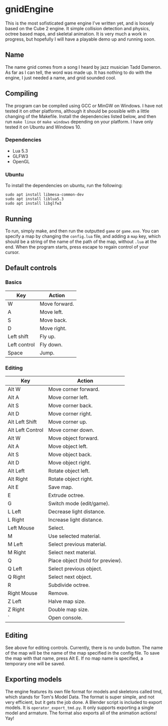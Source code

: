 # gnidEngine
This is the most sofisticated game engine I've written yet, and is loosely based
on the Cube 2 engine. It simple collision detection and physics, octree based
maps, and skeletal animation. It is very much a work in progress, but hopefully
I will have a playable demo up and running soon.

## Name
The name gnid comes from a song I heard by jazz musician Tadd Dameron. As far as
I can tell, the word was made up. It has nothing to do with the engine, I just
needed a name, and gnid sounded cool.

## Compiling
The program can be compiled using GCC or MinGW on Windows. I have not tested it
on other platforms, although it should be possible with a little changing of the
Makefile. Install the dependencies listed below, and then run `make linux` or
`make windows` depending on your platform. I have only tested it on Ubuntu and
Windows 10.

### Dependencies
 - Lua 5.3
 - GLFW3
 - OpenGL

### Ubuntu
To install the dependencies on ubuntu, run the following:
```
sudo apt install libmesa-common-dev
sudo apt install liblua5.3
sudo apt install libglfw3
```

## Running
To run, simply make, and then run the outputted `game` or `game.exe`. You can
specify a map by changing the `config.lua` file, and adding a `map` key, which
should be a string of the name of the path of the map, without `.lua` at the
end. When the program starts, press escape to regain control of your cursor.

## Default controls
### Basics
| Key                   | Action                             |
| --------------------- | ---------------------------------- |
| W                     | Move forward.                      |
| A                     | Move left.                         |
| S                     | Move back.                         |
| D                     | Move right.                        |
| Left shift            | Fly up.                            |
| Left control          | Fly down.                          |
| Space                 | Jump.                              |

### Editing
| Key                   | Action                             |
| --------------------- | ---------------------------------- |
| Alt W                 | Move corner forward.               |
| Alt A                 | Move corner left.                  |
| Alt S                 | Move corner back.                  |
| Alt D                 | Move corner right.                 |
| Alt Left Shift        | Move corner up.                    |
| Alt Left Control      | Move corner down.                  |
| Alt W                 | Move object forward.               |
| Alt A                 | Move object left.                  |
| Alt S                 | Move object back.                  |
| Alt D                 | Move object right.                 |
| Alt Left              | Rotate object left.                |
| Alt Right             | Rotate object right.               |
| Alt E                 | Save map.                          |
| E                     | Extrude octree.                    |
| G                     | Switch mode (edit/game).           |
| L Left                | Decrease light distance.           |
| L Right               | Increase light distance.           |
| Left Mouse            | Select.                            |
| M                     | Use selected material.             |
| M Left                | Select previous material.          |
| M Right               | Select next material.              |
| Q                     | Place object (hold for preview).   |
| Q Left                | Select previous object.            |
| Q Right               | Select next object.                |
| R                     | Subdivide octree.                  |
| Right Mouse           | Remove.                            |
| Z Left                | Halve map size.                    |
| Z Right               | Double map size.                   |
| \`                    | Open console.                      |

## Editing
See above for editing controls. Currently, there is no undo button. The name of
the map will be the name of the map specified in the config file. To save the
map with that name, press Alt E. If no map name is specified, a temporary one
will be saved.

## Exporting models
The engine features its own file format for models and skeletons called tmd,
which stands for Tom's Model Data. The format is super simple, and not very
efficient, but it gets the job done. A Blender script is included to export
models. It is `operator_export_tmd.py`. It only supports exporting a single
model and armature. The format also exports all of the animation actions! Yay!

